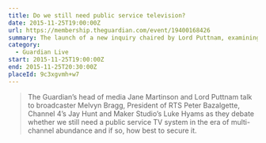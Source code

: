 ```yaml
---
title: Do we still need public service television?
date: 2015-11-25T19:00:00Z
url: https://membership.theguardian.com/event/19400168426
summary: The launch of a new inquiry chaired by Lord Puttnam, examining the future of public service TV.
category:
  - Guardian Live
start: 2015-11-25T19:00:00Z
end: 2015-11-25T20:30:00Z
placeId: 9c3xgvmh+w7
---
```

> The Guardian’s head of media Jane Martinson and Lord Puttnam talk to broadcaster Melvyn Bragg, President of RTS Peter Bazalgette, Channel 4’s Jay Hunt and Maker Studio’s Luke Hyams as they debate whether we still need a public service TV system in the era of multi-channel abundance and if so, how best to secure it.
